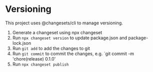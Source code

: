 # Versioning

This project uses @changesets/cli to manage versioning.

1. Generate a changeset using npx changeset
2. Run `npx changeset version` to update package.json and package-lock.json
3. Run `git add` to add the changes to git
4. Run `git commit` to commit the changes, e.g. `git commit -m 'chore(release) 0.1.0'
5. Run `npx changeset publish`
